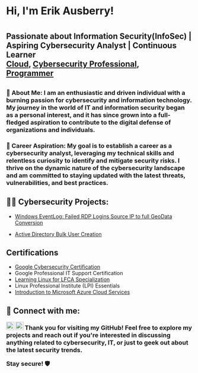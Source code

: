 <h1>Hi, I'm Erik Ausberry!<h1>
  <h2>Passionate about Information Security(InfoSec) | Aspiring Cybersecurity Analyst | Continuous Learner<br/><a href="">Cloud</a>, <a href="linkedin.com/in/erik-ausberry-26798a270/">Cybersecurity Professional</a>,<br/><a href="">Programmer</a><h2>
<h3>🔭 About Me:
I am an enthusiastic and driven individual with a burning passion for cybersecurity and information technology. My journey in the world of IT and information security began as a personal interest, and it has since grown into a full-fledged aspiration to contribute to the digital defense of organizations and individuals.<h3>🌱 Career Aspiration:
My goal is to establish a career as a cybersecurity analyst, leveraging my technical skills and relentless curiosity to identify and mitigate security risks. I thrive on the dynamic nature of the cybersecurity landscape and am committed to staying updated with the latest threats, vulnerabilities, and best practices.<h3>



<h2>👨‍💻 Cybersecurity Projects:</h2>


  - [Windows EventLog: Failed RDP Logins Source IP to full GeoData Conversion](https://github.com/Cyber-Donelado/Sentinel-Lab)

  
  - [Active Directory Bulk User Creation](https://github.com/joshmadakor1/AD_PS)
  

<h2>Certifications</h2>

- <a href="coursera.org/account/accomplishments/specialization/certificate/XLC3KWCXJMTY">Google Cybersecurity Certification</a>
- Google Professional IT Support Certification
- <a href="https://coursera.org/share/8e52f56a0e6bd587ed7b4738efa3a966">Learning Linux for LFCA Specialization</a>
- Linux Professional Institute (LPI) Essentials
- <a href="https://coursera.org/share/7ad02e0ddfcfaefece944f918f54a00a">Introduction to Microsoft Azure Cloud Services</a>

<h2> 🤳 Connect with me:</h2>

[<img align="left" alt="ErikAusberry | Twitter" width="22px" src="https://cdn.jsdelivr.net/npm/simple-icons@v3/icons/twitter.svg" />][twitter]
[<img align="left" alt="ErikAusberry | LinkedIn" width="22px" src="https://cdn.jsdelivr.net/npm/simple-icons@v3/icons/linkedin.svg" />][linkedin]

[twitter]: https://twitter.com/DonEladoo
[linkedin]: https://linkedin.com/in/erik-ausberry-26798a270/

<h3>Thank you for visiting my GitHub! Feel free to explore my projects and reach out if you're interested in discussing anything related to cybersecurity, IT, or just to geek out about the latest security trends.

Stay secure! 🛡️<h3>

<!--


Here are some ideas to get you started:

- 🔭 I’m currently working on ...
- 🌱 I’m currently learning ...
- 👯 I’m looking to collaborate on ...
- 🤔 I’m looking for help with ...
- 💬 Ask me about ...
- 📫 How to reach me: ...
- 😄 Pronouns: ...
- ⚡ Fun fact: ...
-->
